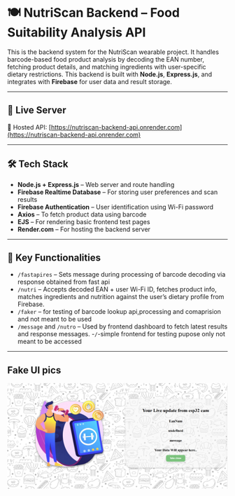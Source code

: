 # 🍽️ NutriScan Backend – Food Suitability Analysis API 

This is the backend system for the NutriScan wearable project. It handles barcode-based food product analysis by decoding the EAN number, fetching product details, and matching ingredients with user-specific dietary restrictions. This backend is built with **Node.js**, **Express.js**, and integrates with **Firebase** for user data and result storage.

---


## 🚀 Live Server

🔗 Hosted API: [https://nutriscan-backend-api.onrender.com](https://nutriscan-backend-api.onrender.com)

---

## 🛠️ Tech Stack

- **Node.js + Express.js** – Web server and route handling
- **Firebase Realtime Database** – For storing user preferences and scan results
- **Firebase Authentication** – User identification using Wi-Fi password
- **Axios** – To fetch product data using barcode
- **EJS** – For rendering basic frontend test pages
- **Render.com** – For hosting the backend server

---

## 🧪 Key Functionalities

- `/fastapires` – Sets message during processing of barcode decoding via response obtained from fast api 
- `/nutri` – Accepts decoded EAN + user Wi-Fi ID, fetches product info, matches ingredients and nutrition against the user’s dietary profile from Firebase.
- `/faker` – for testing of barcode lookup api,processing and comaprision and not meant to be used
- `/message` and `/nutro` – Used by frontend dashboard to fetch latest results and response messages.
-`/`-simple frontend for testing pupose only not meant to be accessed
---
## Fake UI pics
![alt text](./public/images/frontier.png)
